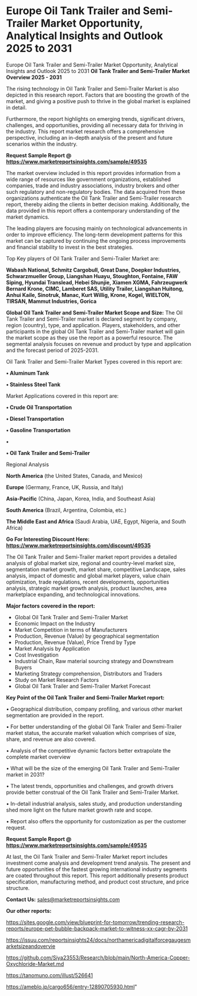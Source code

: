 # Europe Oil Tank Trailer and Semi-Trailer Market Opportunity, Analytical Insights and Outlook 2025 to 2031
Europe Oil Tank Trailer and Semi-Trailer Market Opportunity, Analytical Insights and Outlook 2025 to 2031
<Strong> Oil Tank Trailer and Semi-Trailer Market Overview 2025 - 2031</strong>

The rising technology in Oil Tank Trailer and Semi-Trailer Market is also depicted in this research report. Factors that are boosting the growth of the market, and giving a positive push to thrive in the global market is explained in detail.

Furthermore, the report highlights on emerging trends, significant drivers, challenges, and opportunities, providing all necessary data for thriving in the industry. This report market research offers a comprehensive perspective, including an in-depth analysis of the present and future scenarios within the industry.

<strong>Request Sample Report @ <a href=https://www.marketreportsinsights.com/sample/49535>https://www.marketreportsinsights.com/sample/49535</a></strong>

The market overview included in this report provides information from a wide range of resources like government organizations, established companies, trade and industry associations, industry brokers and other such regulatory and non-regulatory bodies. The data acquired from these organizations authenticate the Oil Tank Trailer and Semi-Trailer research report, thereby aiding the clients in better decision making. Additionally, the data provided in this report offers a contemporary understanding of the market dynamics.

The leading players are focusing mainly on technological advancements in order to improve efficiency. The long-term development patterns for this market can be captured by continuing the ongoing process improvements and financial stability to invest in the best strategies.

Top Key players of Oil Tank Trailer and Semi-Trailer Market are:

<strong>Wabash National, Schmitz Cargobull, Great Dane, Doepker Industries, Schwarzmueller Group, Liangshan Huayu, Stoughton, Fontaine, FAW Siping, Hyundai Translead, Hebei Shunjie, Xiamen XGMA, Fahrzeugwerk Bernard Krone, CIMC, Lamberet SAS, Utility Trailer, Liangshan Huitong, Anhui Kaile, Sinotruk, Manac, Kurt Willig, Krone, Kogel, WIELTON, TIRSAN, Mammut Industries, Gorica</strong>

<strong><b>Global Oil Tank Trailer and Semi-Trailer Market Scope and Size:</b></strong>
The Oil Tank Trailer and Semi-Trailer market is declared segment by company, region (country), type, and application. Players, stakeholders, and other participants in the global Oil Tank Trailer and Semi-Trailer market will gain the market scope as they use the report as a powerful resource. The segmental analysis focuses on revenue and product by type and application and the forecast period of 2025-2031.

Oil Tank Trailer and Semi-Trailer Market Types covered in this report are:

<strong>•  Aluminum Tank

•  Stainless Steel Tank</strong>

Market Applications covered in this report are:

<strong>•  Crude Oil Transportation

•  Diesel Transportation

•  Gasoline Transportation

•  

•  Oil Tank Trailer and Semi-Trailer</strong> 

Regional Analysis

<strong>North America</strong> (the United States, Canada, and Mexico)

<strong>Europe</strong> (Germany, France, UK, Russia, and Italy)

<strong>Asia-Pacific</strong> (China, Japan, Korea, India, and Southeast Asia)

<strong>South America</strong> (Brazil, Argentina, Colombia, etc.)

<strong>The Middle East and Africa</strong> (Saudi Arabia, UAE, Egypt, Nigeria, and South Africa)

<strong>Go For Interesting Discount Here: <a href=https://www.marketreportsinsights.com/discount/49535>https://www.marketreportsinsights.com/discount/49535</a></strong>

The Oil Tank Trailer and Semi-Trailer market report provides a detailed analysis of global market size, regional and country-level market size, segmentation market growth, market share, competitive Landscape, sales analysis, impact of domestic and global market players, value chain optimization, trade regulations, recent developments, opportunities analysis, strategic market growth analysis, product launches, area marketplace expanding, and technological innovations.

<strong><b>Major factors covered in the report:</b></strong>
<ul>
  <li>Global Oil Tank Trailer and Semi-Trailer Market </li>
  <li>Economic Impact on the Industry</li>
  <li>Market Competition in terms of Manufacturers</li>
  <li>Production, Revenue (Value) by geographical segmentation</li>
  <li>Production, Revenue (Value), Price Trend by Type</li>
  <li>Market Analysis by Application</li>
  <li>Cost Investigation</li>
  <li>Industrial Chain, Raw material sourcing strategy and Downstream Buyers</li>
  <li>Marketing Strategy comprehension, Distributors and Traders</li>
  <li>Study on Market Research Factors</li>
  <li>Global Oil Tank Trailer and Semi-Trailer Market Forecast</li>
</ul>

<strong><b>Key Point of the Oil Tank Trailer and Semi-Trailer Market report:</b></strong>

• Geographical distribution, company profiling, and various other market segmentation are provided in the report.

• For better understanding of the global Oil Tank Trailer and Semi-Trailer market status, the accurate market valuation which comprises of size, share, and revenue are also covered.

• Analysis of the competitive dynamic factors better extrapolate the complete market overview

• What will be the size of the emerging Oil Tank Trailer and Semi-Trailer market in 2031?

• The latest trends, opportunities and challenges, and growth drivers provide better construal of the Oil Tank Trailer and Semi-Trailer Market.

• In-detail industrial analysis, sales study, and production understanding shed more light on the future market growth rate and scope.

• Report also offers the opportunity for customization as per the customer request.

<strong>Request Sample Report @ <a href=https://www.marketreportsinsights.com/sample/49535>https://www.marketreportsinsights.com/sample/49535</a></strong>

At last, the Oil Tank Trailer and Semi-Trailer Market report includes investment come analysis and development trend analysis. The present and future opportunities of the fastest growing international industry segments are coated throughout this report. This report additionally presents product specification, manufacturing method, and product cost structure, and price structure.

<strong>Contact Us:</strong>
sales@marketreportsinsights.com

<strong>Our other reports:</strong>

<a href=https://sites.google.com/view/blueprint-for-tomorrow/trending-research-reports/europe-pet-bubble-backpack-market-to-witness-xx-cagr-by-2031>https://sites.google.com/view/blueprint-for-tomorrow/trending-research-reports/europe-pet-bubble-backpack-market-to-witness-xx-cagr-by-2031</a>

<a href=https://issuu.com/reportsinsights24/docs/northamericadigitalforcegaugesmarketsizeandovervie>https://issuu.com/reportsinsights24/docs/northamericadigitalforcegaugesmarketsizeandovervie</a>

<a href=https://github.com/Siya23553/Research/blob/main/North-America-Copper-Oxychloride-Market.md>https://github.com/Siya23553/Research/blob/main/North-America-Copper-Oxychloride-Market.md</a>

<a href=https://tanomuno.com/illust/526641>https://tanomuno.com/illust/526641</a>

<a href=https://ameblo.jp/cargo656/entry-12890705930.html>https://ameblo.jp/cargo656/entry-12890705930.html</a>"
